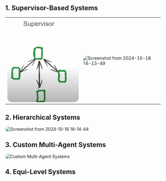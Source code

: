 ## 1. Supervisor-Based Systems

<table>
  <tr>
    <td><img src="supervisor-based.png" alt="Supervisor-Based Systems" width="300" style="border-radius: 15px;"></td>
    <td><img src="https://github.com/user-attachments/assets/e8f8963a-db6d-4cb8-9c65-ba27ea761626"(https://github.com/user-attachments/assets/8231a7bc-d5cd-4a9d-a0ae-0fff2bead5e5)" alt="Screenshot from 2024-10-18 16-13-49" width="300" style="border-radius: 15px;"></td>
  </tr>
</table>

## 2. Hierarchical Systems
<img src="https://github.com/user-attachments/assets/d81b79ea-35b7-4c68-a443-5f112384a8ee" alt="Screenshot from 2024-10-18 16-14-44" width="300" style="border-radius: 15px;">

## 3. Custom Multi-Agent Systems
<img src="https://github.com/user-attachments/assets/0eca9e95-6f77-41c8-89bc-3a3efefb3f65" alt="Custom Multi-Agent Systems" width="300" style="border-radius: 15px;">

## 4. Equi-Level Systems
<!-- Add your image here similarly -->
